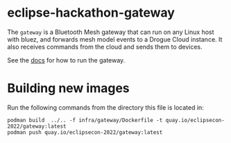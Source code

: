 # eclipse-hackathon-gateway

The `gateway` is a Bluetooth Mesh gateway that can run on any Linux host with bluez, and forwards mesh model events to a Drogue Cloud instance. It also receives commands from the cloud and sends them to devices.

See the [docs](../DEVELOPING.md) for how to run the gateway.

# Building new images

Run the following commands from the directory this file is located in:

```shell
podman build  ../.. -f infra/gateway/Dockerfile -t quay.io/eclipsecon-2022/gateway:latest
podman push quay.io/eclipsecon-2022/gateway:latest
```
